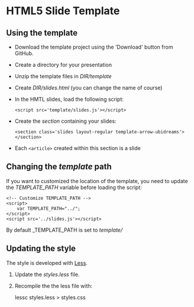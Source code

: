 # HTML5 Slide Template

## Using the template

* Download the template project using the 'Download' button from GitHub.
* Create a directory for your presentation
* Unzip the template files in _DIR/template_
* Create _DIR/slides.html_ (you can change the name of course)
* In the HMTL slides, load the following script:

    ```<script src='template/slides.js'></script>```
	
* Create the _section_ containing your slides:

	```<section class='slides layout-regular template-arrow-ubidreams'></section>```
		
* Each ```<article>``` created within this section is a slide

## Changing the _template_ path

If you want to customized the location of the template, you need to update the _TEMPLATE\_PATH_ variable before loading the script:

	<!-- Customize TEMPLATE_PATH -->
	<script>
		var TEMPLATE_PATH="../";
	</script>
    <script src='../slides.js'></script>

By default _TEMPLATE\_PATH is set to _template/_

## Updating the style

The style is developed with [Less](http://lesscss.org/).

1. Update the _styles.less_ file.
2. Recompile the the less file with:

	lessc styles.less > styles.css
	
